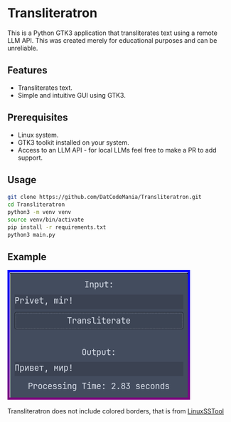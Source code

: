# Transliteratron

This is a Python GTK3 application that transliterates text using a remote LLM API. This was created merely for educational purposes and can be unreliable.

## Features

- Transliterates text.
- Simple and intuitive GUI using GTK3.

## Prerequisites

- Linux system.
- GTK3 toolkit installed on your system.
- Access to an LLM API - for local LLMs feel free to make a PR to add support.

## Usage

```sh
git clone https://github.com/DatCodeMania/Transliteratron.git
cd Transliteratron
python3 -m venv venv
source venv/bin/activate
pip install -r requirements.txt
python3 main.py
```

## Example

![Example](example.png)

Transliteratron does not include colored borders, that is from [LinuxSSTool](https://github.com/DatCodeMania/LinuxSSTool)
